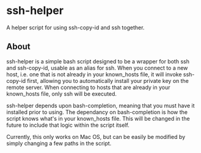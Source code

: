 # ssh-helper

A helper script for using ssh-copy-id and ssh together.

## About ##

ssh-helper is a simple bash script designed to be a wrapper for both ssh and
ssh-copy-id, usable as an alias for ssh.  When you connect to a new host, i.e.
one that is not already in your known_hosts file, it will invoke ssh-copy-id
first, allowing you to automatically install your private key on the remote
server.  When connecting to hosts that are already in your known_hosts file,
only ssh will be executed.

ssh-helper depends upon bash-completion, meaning that you must have it
installed prior to using.  The dependancy on bash-completion is how the script
knows what's in your known_hosts file.  This will be changed in the future to
include that logic within the script itself.

Currently, this only works on Mac OS, but can be easily be modified by simply
changing a few paths in the script.
